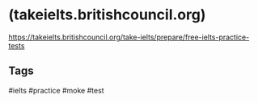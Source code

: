 # (takeielts.britishcouncil.org)

<https://takeielts.britishcouncil.org/take-ielts/prepare/free-ielts-practice-tests>

## Tags

#ielts #practice #moke #test


